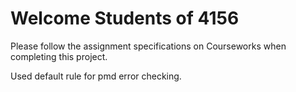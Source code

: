 # Welcome Students of 4156

Please follow the assignment specifications on Courseworks when completing this project.

Used default rule for pmd error checking.
